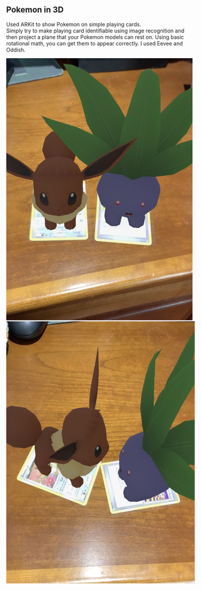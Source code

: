 
## Pokemon in 3D

Used ARKit to show Pokemon on simple playing cards.  
Simply try to make playing card identifiable using image recognition and then project a plane that your Pokemon models can rest on. Using basic rotational math, you can get them to appear correctly. I used Eevee and Oddish.

<img src="https://github.com/mikedinhnguyen/Pokemon3D/blob/master/images/IMG_3041.jpg" alt="pokemon" height="700">  

<img src="https://github.com/mikedinhnguyen/Pokemon3D/blob/master/images/IMG_3042.jpg" alt="pokemon" height="700">

